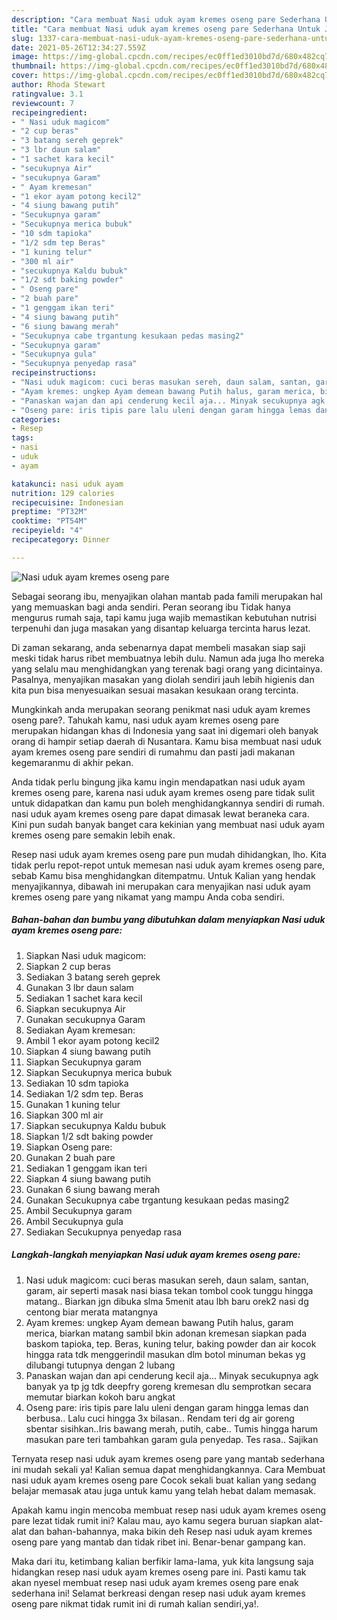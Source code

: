 ```yaml
---
description: "Cara membuat Nasi uduk ayam kremes oseng pare Sederhana Untuk Jualan"
title: "Cara membuat Nasi uduk ayam kremes oseng pare Sederhana Untuk Jualan"
slug: 1337-cara-membuat-nasi-uduk-ayam-kremes-oseng-pare-sederhana-untuk-jualan
date: 2021-05-26T12:34:27.559Z
image: https://img-global.cpcdn.com/recipes/ec0ff1ed3010bd7d/680x482cq70/nasi-uduk-ayam-kremes-oseng-pare-foto-resep-utama.jpg
thumbnail: https://img-global.cpcdn.com/recipes/ec0ff1ed3010bd7d/680x482cq70/nasi-uduk-ayam-kremes-oseng-pare-foto-resep-utama.jpg
cover: https://img-global.cpcdn.com/recipes/ec0ff1ed3010bd7d/680x482cq70/nasi-uduk-ayam-kremes-oseng-pare-foto-resep-utama.jpg
author: Rhoda Stewart
ratingvalue: 3.1
reviewcount: 7
recipeingredient:
- " Nasi uduk magicom"
- "2 cup beras"
- "3 batang sereh geprek"
- "3 lbr daun salam"
- "1 sachet kara kecil"
- "secukupnya Air"
- "secukupnya Garam"
- " Ayam kremesan"
- "1 ekor ayam potong kecil2"
- "4 siung bawang putih"
- "Secukupnya garam"
- "Secukupnya merica bubuk"
- "10 sdm tapioka"
- "1/2 sdm tep Beras"
- "1 kuning telur"
- "300 ml air"
- "secukupnya Kaldu bubuk"
- "1/2 sdt baking powder"
- " Oseng pare"
- "2 buah pare"
- "1 genggam ikan teri"
- "4 siung bawang putih"
- "6 siung bawang merah"
- "Secukupnya cabe trgantung kesukaan pedas masing2"
- "Secukupnya garam"
- "Secukupnya gula"
- "Secukupnya penyedap rasa"
recipeinstructions:
- "Nasi uduk magicom: cuci beras masukan sereh, daun salam, santan, garam, air seperti masak nasi biasa tekan tombol cook tunggu hingga matang.. Biarkan jgn dibuka slma 5menit atau lbh baru orek2 nasi dg centong biar merata matangnya"
- "Ayam kremes: ungkep Ayam demean bawang Putih halus, garam merica, biarkan matang sambil bkin adonan kremesan siapkan pada baskom tapioka, tep. Beras, kuning telur, baking powder dan air kocok hingga rata tdk menggerindil masukan dlm botol minuman bekas yg dilubangi tutupnya dengan 2 lubang"
- "Panaskan wajan dan api cenderung kecil aja... Minyak secukupnya agk banyak ya tp jg tdk deepfry goreng kremesan dlu semprotkan secara memutar biarkan kokoh baru angkat"
- "Oseng pare: iris tipis pare lalu uleni dengan garam hingga lemas dan berbusa.. Lalu cuci hingga 3x bilasan.. Rendam teri dg air goreng sbentar sisihkan..Iris bawang merah, putih, cabe.. Tumis hingga harum masukan pare teri tambahkan garam gula penyedap. Tes rasa.. Sajikan"
categories:
- Resep
tags:
- nasi
- uduk
- ayam

katakunci: nasi uduk ayam 
nutrition: 129 calories
recipecuisine: Indonesian
preptime: "PT32M"
cooktime: "PT54M"
recipeyield: "4"
recipecategory: Dinner

---
```



![Nasi uduk ayam kremes oseng pare](https://img-global.cpcdn.com/recipes/ec0ff1ed3010bd7d/680x482cq70/nasi-uduk-ayam-kremes-oseng-pare-foto-resep-utama.jpg)

Sebagai seorang ibu, menyajikan olahan mantab pada famili merupakan hal yang memuaskan bagi anda sendiri. Peran seorang ibu Tidak hanya mengurus rumah saja, tapi kamu juga wajib memastikan kebutuhan nutrisi terpenuhi dan juga masakan yang disantap keluarga tercinta harus lezat.

Di zaman  sekarang, anda sebenarnya dapat membeli masakan siap saji meski tidak harus ribet membuatnya lebih dulu. Namun ada juga lho mereka yang selalu mau menghidangkan yang terenak bagi orang yang dicintainya. Pasalnya, menyajikan masakan yang diolah sendiri jauh lebih higienis dan kita pun bisa menyesuaikan sesuai masakan kesukaan orang tercinta. 



Mungkinkah anda merupakan seorang penikmat nasi uduk ayam kremes oseng pare?. Tahukah kamu, nasi uduk ayam kremes oseng pare merupakan hidangan khas di Indonesia yang saat ini digemari oleh banyak orang di hampir setiap daerah di Nusantara. Kamu bisa membuat nasi uduk ayam kremes oseng pare sendiri di rumahmu dan pasti jadi makanan kegemaranmu di akhir pekan.

Anda tidak perlu bingung jika kamu ingin mendapatkan nasi uduk ayam kremes oseng pare, karena nasi uduk ayam kremes oseng pare tidak sulit untuk didapatkan dan kamu pun boleh menghidangkannya sendiri di rumah. nasi uduk ayam kremes oseng pare dapat dimasak lewat beraneka cara. Kini pun sudah banyak banget cara kekinian yang membuat nasi uduk ayam kremes oseng pare semakin lebih enak.

Resep nasi uduk ayam kremes oseng pare pun mudah dihidangkan, lho. Kita tidak perlu repot-repot untuk memesan nasi uduk ayam kremes oseng pare, sebab Kamu bisa menghidangkan ditempatmu. Untuk Kalian yang hendak menyajikannya, dibawah ini merupakan cara menyajikan nasi uduk ayam kremes oseng pare yang nikamat yang mampu Anda coba sendiri.

<!--inarticleads1-->

##### Bahan-bahan dan bumbu yang dibutuhkan dalam menyiapkan Nasi uduk ayam kremes oseng pare:

1. Siapkan  Nasi uduk magicom:
1. Siapkan 2 cup beras
1. Sediakan 3 batang sereh geprek
1. Gunakan 3 lbr daun salam
1. Sediakan 1 sachet kara kecil
1. Siapkan secukupnya Air
1. Gunakan secukupnya Garam
1. Sediakan  Ayam kremesan:
1. Ambil 1 ekor ayam potong kecil2
1. Siapkan 4 siung bawang putih
1. Siapkan Secukupnya garam
1. Siapkan Secukupnya merica bubuk
1. Sediakan 10 sdm tapioka
1. Sediakan 1/2 sdm tep. Beras
1. Gunakan 1 kuning telur
1. Siapkan 300 ml air
1. Siapkan secukupnya Kaldu bubuk
1. Siapkan 1/2 sdt baking powder
1. Siapkan  Oseng pare:
1. Gunakan 2 buah pare
1. Sediakan 1 genggam ikan teri
1. Siapkan 4 siung bawang putih
1. Gunakan 6 siung bawang merah
1. Gunakan Secukupnya cabe trgantung kesukaan pedas masing2
1. Ambil Secukupnya garam
1. Ambil Secukupnya gula
1. Sediakan Secukupnya penyedap rasa




<!--inarticleads2-->

##### Langkah-langkah menyiapkan Nasi uduk ayam kremes oseng pare:

1. Nasi uduk magicom: cuci beras masukan sereh, daun salam, santan, garam, air seperti masak nasi biasa tekan tombol cook tunggu hingga matang.. Biarkan jgn dibuka slma 5menit atau lbh baru orek2 nasi dg centong biar merata matangnya
1. Ayam kremes: ungkep Ayam demean bawang Putih halus, garam merica, biarkan matang sambil bkin adonan kremesan siapkan pada baskom tapioka, tep. Beras, kuning telur, baking powder dan air kocok hingga rata tdk menggerindil masukan dlm botol minuman bekas yg dilubangi tutupnya dengan 2 lubang
1. Panaskan wajan dan api cenderung kecil aja... Minyak secukupnya agk banyak ya tp jg tdk deepfry goreng kremesan dlu semprotkan secara memutar biarkan kokoh baru angkat
1. Oseng pare: iris tipis pare lalu uleni dengan garam hingga lemas dan berbusa.. Lalu cuci hingga 3x bilasan.. Rendam teri dg air goreng sbentar sisihkan..Iris bawang merah, putih, cabe.. Tumis hingga harum masukan pare teri tambahkan garam gula penyedap. Tes rasa.. Sajikan




Ternyata resep nasi uduk ayam kremes oseng pare yang mantab sederhana ini mudah sekali ya! Kalian semua dapat menghidangkannya. Cara Membuat nasi uduk ayam kremes oseng pare Cocok sekali buat kalian yang sedang belajar memasak atau juga untuk kamu yang telah hebat dalam memasak.

Apakah kamu ingin mencoba membuat resep nasi uduk ayam kremes oseng pare lezat tidak rumit ini? Kalau mau, ayo kamu segera buruan siapkan alat-alat dan bahan-bahannya, maka bikin deh Resep nasi uduk ayam kremes oseng pare yang mantab dan tidak ribet ini. Benar-benar gampang kan. 

Maka dari itu, ketimbang kalian berfikir lama-lama, yuk kita langsung saja hidangkan resep nasi uduk ayam kremes oseng pare ini. Pasti kamu tak akan nyesel membuat resep nasi uduk ayam kremes oseng pare enak sederhana ini! Selamat berkreasi dengan resep nasi uduk ayam kremes oseng pare nikmat tidak rumit ini di rumah kalian sendiri,ya!.

